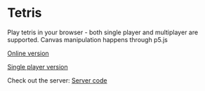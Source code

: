 # Tetris
Play tetris in your browser - both single player and multiplayer are supported. Canvas manipulation happens through p5.js

[Online version](http://users.dbz.be/~quinten.dewaele/tetris-online/)

[Single player version](http://users.dbz.be/~quinten.dewaele/tetris/)

Check out the server:
[Server code](https://github.com/Dewaeq/tetris-server)
